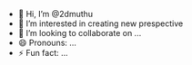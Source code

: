 - 👋 Hi, I’m @2dmuthu
- 👀 I’m interested in creating new prespective
- 💞️ I’m looking to collaborate on ...
- 😄 Pronouns: ...
- ⚡ Fun fact: ...

<!---
2dmuthu/2dmuthu is a ✨ special ✨ repository because its `README.md` (this file) appears on your GitHub profile.
You can click the Preview link to take a look at your changes.
--->
